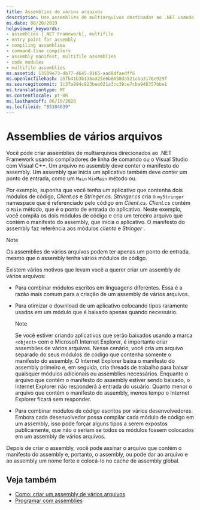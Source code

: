 ```yaml
---
title: Assemblies de vários arquivos
description: Use assemblies de multiarquivos destinados ao .NET usando compiladores de linha de comando ou o Visual Studio com Visual C++. Um arquivo no assembly deve conter o manifesto do assembly.
ms.date: 08/20/2019
helpviewer_keywords:
- assemblies [.NET Framework], multifile
- entry point for assembly
- compiling assemblies
- command-line compilers
- assembly manifest, multifile assemblies
- code modules
- multifile assemblies
ms.assetid: 13509e73-db77-4645-8165-aad8dfaedff6
ms.openlocfilehash: a5fb41b3b136a325e6b8658da521cba3176e929f
ms.sourcegitcommit: 1c37a894c923bea021a3cc38ce7cba946357bbe1
ms.translationtype: MT
ms.contentlocale: pt-BR
ms.lasthandoff: 06/19/2020
ms.locfileid: "85104639"
---
```

# <a name="multifile-assemblies"></a>Assemblies de vários arquivos

Você pode criar assemblies de multiarquivos direcionados ao .NET Framework usando compiladores de linha de comando ou o Visual Studio com Visual C++. Um arquivo no assembly deve conter o manifesto do assembly. Um assembly que inicia um aplicativo também deve conter um ponto de entrada, como um `Main` `WinMain` método ou.

Por exemplo, suponha que você tenha um aplicativo que contenha dois módulos de código, *Client.cs* e *Stringer.cs*. *Stringer.cs* cria o `myStringer` namespace que é referenciado pelo código em *Client.cs*. *Client.cs* contém o `Main` método, que é o ponto de entrada do aplicativo. Neste exemplo, você compila os dois módulos de código e cria um terceiro arquivo que contém o manifesto do assembly, que inicia o aplicativo. O manifesto do assembly faz referência aos módulos *cliente* e *Stringer* .

> [!NOTE]
> Os assemblies de vários arquivos podem ter apenas um ponto de entrada, mesmo que o assembly tenha vários módulos de código.

Existem vários motivos que levam você a querer criar um assembly de vários arquivos:

- Para combinar módulos escritos em linguagens diferentes. Essa é a razão mais comum para a criação de um assembly de vários arquivos.

- Para otimizar o download de um aplicativo colocando tipos raramente usados em um módulo que é baixado apenas quando necessário.

    > [!NOTE]
    > Se você estiver criando aplicativos que serão baixados usando a marca `<object>` com o Microsoft Internet Explorer, é importante criar assemblies de vários arquivos. Nesse cenário, você cria um arquivo separado do seus módulos de código que contenha somente o manifesto do assembly. O Internet Explorer baixa o manifesto do assembly primeiro e, em seguida, cria threads de trabalho para baixar quaisquer módulos adicionais ou assemblies necessários. Enquanto o arquivo que contém o manifesto do assembly estiver sendo baixado, o Internet Explorer não responderá à entrada do usuário. Quanto menor o arquivo que contém o manifesto do assembly, menos tempo o Internet Explorer ficará sem responder.

- Para combinar módulos de código escritos por vários desenvolvedores. Embora cada desenvolvedor possa compilar cada módulo de código em um assembly, isso pode forçar alguns tipos a serem expostos publicamente, que não o seriam se todos os módulos fossem colocados em um assembly de vários arquivos.

Depois de criar o assembly, você pode assinar o arquivo que contém o manifesto do assembly e, portanto, o assembly, ou pode dar ao arquivo e ao assembly um nome forte e colocá-lo no cache de assembly global.

## <a name="see-also"></a>Veja também

- [Como: criar um assembly de vários arquivos](build-multifile-assembly.md)
- [Programar com assemblies](../../standard/assembly/index.md)
